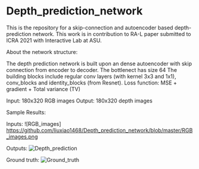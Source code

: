 # Depth_prediction_network
This is the repository for a skip-connection and autoencoder based depth-prediction network. 
This work is in contribution to RA-L paper submitted to ICRA 2021 with Interactive Lab at ASU.

About the network structure:

The depth prediction network is built upon an dense autoencoder with skip connection from encoder to decoder.
The bottlenect has size 64
The building blocks include regular conv layers (with kernel 3x3 and 1x1), conv_blocks and identity_blocks (from Resnet).
Loss function: MSE + gradient + Total variance (TV)

Input: 180x320 RGB images
Output: 180x320 depth images

Sample Results:

Inputs:
![RGB_images] https://github.com/liuxiao1468/Depth_prediction_network/blob/master/RGB_images.png


Outputs:
![Depth_prediction](https://user-images.githubusercontent.com/25230143/89096237-04575000-d38a-11ea-8c12-5fac633765e8.png)


Ground truth:
![Ground_truth](https://user-images.githubusercontent.com/25230143/89096253-251fa580-d38a-11ea-94ef-f2bad884045f.png)


